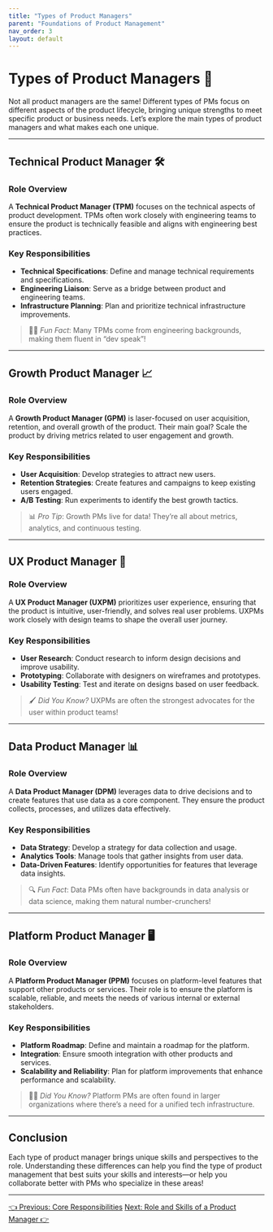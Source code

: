 ```yaml
---
title: "Types of Product Managers"
parent: "Foundations of Product Management"
nav_order: 3
layout: default
---
```


# Types of Product Managers 🌟

Not all product managers are the same! Different types of PMs focus on different aspects of the product lifecycle, bringing unique strengths to meet specific product or business needs. Let’s explore the main types of product managers and what makes each one unique.

---

## Technical Product Manager 🛠️

### Role Overview

A **Technical Product Manager (TPM)** focuses on the technical aspects of product development. TPMs often work closely with engineering teams to ensure the product is technically feasible and aligns with engineering best practices.

### Key Responsibilities

- **Technical Specifications**: Define and manage technical requirements and specifications.
- **Engineering Liaison**: Serve as a bridge between product and engineering teams.
- **Infrastructure Planning**: Plan and prioritize technical infrastructure improvements.

> 🧑‍💻 *Fun Fact*: Many TPMs come from engineering backgrounds, making them fluent in “dev speak”!

---

## Growth Product Manager 📈

### Role Overview

A **Growth Product Manager (GPM)** is laser-focused on user acquisition, retention, and overall growth of the product. Their main goal? Scale the product by driving metrics related to user engagement and growth.

### Key Responsibilities

- **User Acquisition**: Develop strategies to attract new users.
- **Retention Strategies**: Create features and campaigns to keep existing users engaged.
- **A/B Testing**: Run experiments to identify the best growth tactics.

> 📊 *Pro Tip*: Growth PMs live for data! They’re all about metrics, analytics, and continuous testing.

---

## UX Product Manager 🎨

### Role Overview

A **UX Product Manager (UXPM)** prioritizes user experience, ensuring that the product is intuitive, user-friendly, and solves real user problems. UXPMs work closely with design teams to shape the overall user journey.

### Key Responsibilities

- **User Research**: Conduct research to inform design decisions and improve usability.
- **Prototyping**: Collaborate with designers on wireframes and prototypes.
- **Usability Testing**: Test and iterate on designs based on user feedback.

> 🖌️ *Did You Know?* UXPMs are often the strongest advocates for the user within product teams!

---

## Data Product Manager 📊

### Role Overview

A **Data Product Manager (DPM)** leverages data to drive decisions and to create features that use data as a core component. They ensure the product collects, processes, and utilizes data effectively.

### Key Responsibilities

- **Data Strategy**: Develop a strategy for data collection and usage.
- **Analytics Tools**: Manage tools that gather insights from user data.
- **Data-Driven Features**: Identify opportunities for features that leverage data insights.

> 🔍 *Fun Fact*: Data PMs often have backgrounds in data analysis or data science, making them natural number-crunchers!

---

## Platform Product Manager 🖥️

### Role Overview

A **Platform Product Manager (PPM)** focuses on platform-level features that support other products or services. Their role is to ensure the platform is scalable, reliable, and meets the needs of various internal or external stakeholders.

### Key Responsibilities

- **Platform Roadmap**: Define and maintain a roadmap for the platform.
- **Integration**: Ensure smooth integration with other products and services.
- **Scalability and Reliability**: Plan for platform improvements that enhance performance and scalability.

> 🧑‍🔧 *Did You Know?* Platform PMs are often found in larger organizations where there’s a need for a unified tech infrastructure.

---

## Conclusion

Each type of product manager brings unique skills and perspectives to the role. Understanding these differences can help you find the type of product management that best suits your skills and interests—or help you collaborate better with PMs who specialize in these areas!

---

<div class="nav-buttons">
    <a href="/docs/1-foundations-of-product-management/core-responsibilities/" class="btn btn-secondary">👈 Previous: Core Responsibilities</a>
    <a href="/docs/1-foundations-of-product-management/role-and-skills-of-a-product-manager/" class="btn btn-primary">Next: Role and Skills of a Product Manager 👉</a>
</div>